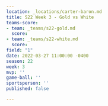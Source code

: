 ```yaml
---
location: _locations/carter-baron.md
title: S22 Week 3 - Gold vs White
teams-score:
- team: _teams/s22-gold.md
  score: 
- team: _teams/s22-white.md
  score: 
field: "1"
date: 2022-03-27 11:00:00 -0400
season: 22
week: 3
mvp: ''
game-ball: ''
sportsperson: ''
published: false

---
```

